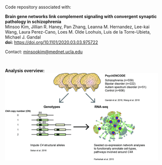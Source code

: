 Code repository associated with:

**Brain gene networks link complement signaling with convergent synaptic pathology in schizophrenia**  
Minsoo Kim, Jillian R. Haney, Pan Zhang, Leanna M. Hernandez, Lee-kai Wang, Laura Perez-Cano, Loes M. Olde Loohuis, Luis de la Torre-Ubieta, Michael J. Gandal    
**doi:** https://doi.org/10.1101/2020.03.03.975722

Contact: minsookim@mednet.ucla.edu

<br>

**Analysis overview:** 
![overview](./results/overview.jpg)
